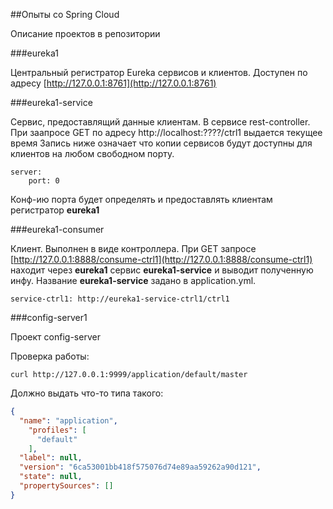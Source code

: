 ##Опыты со Spring Cloud

Описание проектов в репозитории

###eureka1 

Центральный регистратор Eureka сервисов и клиентов. Доступен по адресу
[http://127.0.0.1:8761](http://127.0.0.1:8761)

###eureka1-service

Сервис, предоставлящий данные клиентам. В сервисе rest-controller. При заапросе GET по адресу http://localhost:????/ctrl1 выдается текущее время
Запись ниже означает что копии сервисов будут доступны для клиентов на любом свободном порту.
````
server:
    port: 0
````

Конф-ию порта будет определять и предоставлять клиентам регистратор **eureka1**

###eureka1-consumer

Клиент. Выполнен в виде контроллера. 
При GET запросе [http://127.0.0.1:8888/consume-ctrl1](http://127.0.0.1:8888/consume-ctrl1) находит через **eureka1** сервис **eureka1-service** и выводит полученную инфу. Название **eureka1-service** задано в application.yml.

````
service-ctrl1: http://eureka1-service-ctrl1/ctrl1
````

###config-server1

Проект config-server

Проверка работы:
````shell script
curl http://127.0.0.1:9999/application/default/master
````

Должно выдать что-то типа такого:
```json
{
  "name": "application",
    "profiles": [
      "default"
    ],
  "label": null,
  "version": "6ca53001bb418f575076d74e89aa59262a90d121",
  "state": null,
  "propertySources": []
}  
```